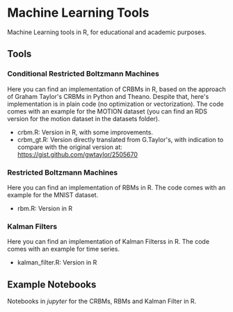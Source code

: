 # Machine Learning Tools

Machine Learning tools in R, for educational and academic purposes.

## Tools

### Conditional Restricted Boltzmann Machines

Here you can find an implementation of CRBMs in R, based on the approach of Graham Taylor's CRBMs in Python and Theano. Despite that, here's implementation is in plain code (no optimization or vectorization). The code comes with an example for the MOTION dataset (you can find an RDS version for the motion dataset in the datasets folder).

* crbm.R: Version in R, with some improvements.
* crbm_gt.R: Version directly translated from G.Taylor's, with indication to compare with the original version at: https://gist.github.com/gwtaylor/2505670

### Restricted Boltzmann Machines

Here you can find an implementation of RBMs in R. The code comes with an example for the MNIST dataset.

* rbm.R: Version in R

### Kalman Filters

Here you can find an implementation of Kalman Filterss in R. The code comes with an example for time series.

* kalman_filter.R: Version in R

## Example Notebooks

Notebooks in _jupyter_ for the CRBMs, RBMs and Kalman Filter in R.
